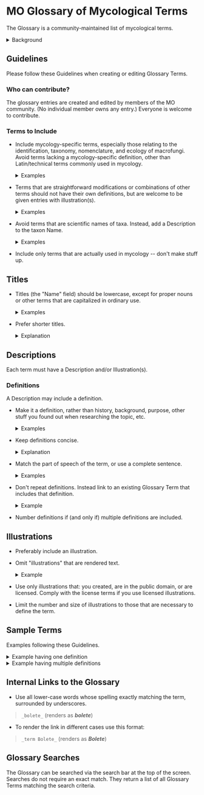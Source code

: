 # MO Glossary of Mycological Terms

The Glossary is a community-maintained list of mycological terms.

<details>
<summary>Background</summary>

The MO Glossary began in 2015 in collaboration with the Rhode Island School of Design;
students from Jean Blackburn’s Scientific Illustration class created
high-quality Creative Commons licensed scientific illustrations
of fungal anatomy terms.

The Glossary has since been improved to:

- support multiple images including both scientific illustrations and example photographs.
- include a search feature; and
- support internal links to terms as part of any Mushroom Observer markup.

One feature that needs discussion is how best to handle translations
of terms and definitions.
Discussion is welcome on the
[Mushroom Observer Google Group]([mo-general@googlegroups.com](https://groups.google.com/g/mo-general)).
You are also welcome to leave comments on the
[unofficial Mushroom Observer Facebook page](https://www.facebook.com/groups/mushroomobserver).
(But note that the Facebook page is not monitored by the MO Development Team.)
</details>

## Guidelines

Please follow these Guidelines when creating or editing Glossary Terms.

### Who can contribute?

The glossary entries are created and edited by members of the MO community.
(No individual member owns any entry.) Everyone is welcome to contribute.

### Terms to Include

- Include mycology-specific terms,
   especially those relating to
   the identification, taxonomy, nomenclature, and ecology of macrofungi.
   Avoid terms lacking a mycology-specific definition, other than
   Latin/technical terms commonly used in mycology.
   <details>
   <summary>Examples</summary>

   good: `aborts`. (Mycological definition differs from the ordinary English meaning.)

   good: `abaxial`. (Latin/technical term commonly used in mycology)

   good: `character`.

   good: `club fungi`

   bad: `abraded` (An English word lacking a mycology-specific definition.)

   bad: `Cell`

   bad: `Cell Biology`

   bad: `Chemical Species`

   bad: `Chirality`

   bad: `Climate Change`

   bad: `rhombus`

   bad: `Science`

   bad: `Scientific Methodology`

   </details>

- Terms that are straightforward modifications or combinations of other terms
   should not have their own definitions,
   but are welcome to be given entries with illustration(s).

   <details>
   <summary>Examples</summary>

   bad:  `Lamellae Edge With Gelatinous, Separable Layer`

   bad:  `Oblong With Median Constriction`

   bad:  `Round To Angular Pores`

   bad:  `Transition Between Hymeniderm And Epithelium`

   good: `Lugol's Solution`

   good: `adnate`
   (plus example showing adnate gills)
   </details>

- Avoid terms that are scientific names of taxa.
   Instead, add a Description to the taxon Name.

   <details>
   <summary>Examples</summary>

   bad:  `Agaricales`

   bad:  `Basidiomycota`

   bad: `Eukarya`

   good: `bolete`
   </details>

- Include only terms that are actually used in mycology -- don't make stuff up.

## Titles

- Titles (the "Name" field) should be lowercase, except for proper nouns or
   other terms that are capitalized in ordinary use.
   <details>
   <summary>Examples</summary>
   <div style="background-color: rgb(80, 80, 80);">

   bad:  `Bolete`

   good: `bolete`

   good: `RPB2`
   </div>
   </details>

- Prefer shorter titles.
   <details>
   <summary>Explanation</summary>
  Improves readibility, functionality, and performance, and
  is kinder to users with small screens.
   </details>

## Descriptions

Each term must have a Description and/or Illustration(s).

### Definitions

A Description may include a definition.

- Make it a definition, rather than history, background, purpose,
  other stuff you found out when researching the topic, etc.
   <details>
   <summary>Examples</summary>
   <div style="background-color: rgb(80, 80, 80);">

   ```text
      bad:  Casing Layer
            1. When mushrooms are cultivated indoors or outdoors,
            they are often developed using a layered system involving a variety of
            potential materials. The casing layer is the top-most layer which
            covers all of the layers. It can be composed of moist materials such
            as peat, gypsum, vermiculite, and/or several other optional materials.
            This moisture-promoting layer dramatically enhances mushroom formation
            as well as more abundant mushroom growth in most cultivated species.
            Some mushroom species require a casing layer in order to fruit,
            or to fruit with any significance.

      good: Casing Layer
            The top layer of material used in indoor mushroom cultivation.
   ```

   </div>
   </details>
- Keep definitions concise.
   <details>
   <summary>Explanation</summary>
  Improves readibility, functionality, and performance, and
  is kinder to users with small screens.
   </details>
- Match the part of speech of the term, or use a complete sentence.

   <details>
   <summary>Examples</summary>
  A definition for a noun might begin with "A sterile cell that..."
  One for an adjective might begin with "Bearing cystidia that..."
   </details>
- Don't repeat definitions. Instead link to an existing Glossary Term
  that includes that definition.
  <details>
  <summary>Example</summary>

  bad:

  ```text
        Spiciform:

           1. Exhibiting spike-shaped projections.

        Spicules:

        (Spiculate, Spiculose, Spiculum)

           2. Exhibiting many small spines.

           3. Small spikes.
  ```

  good:

  ```text
        spiciform:

           Having _spicules_.

        spicules:

           (spiculate, spiculose, spiculum, spiciform)

           Small spikes or spines.
  ```

  </details>
- Number definitions if (and only if) multiple definitions are included.

## Illustrations

- Preferably include an illustration.
- Omit "illustrations" that are rendered text.
  <details>
  <summary>Example</summary>

   ![Alt text](glossary_text_only_illustration.png)

  </details>
- Use only illustrations that:
   you created,
   are in the public domain, or
   are licensed.
   Comply with the license terms if you use licensed illustrations.
- Limit the number and size of illustrations
   to those that are necessary to define the term.

## Sample Terms

Examples following these Guidelines.
<details>
  <summary>Example having one definition</summary>

  ![Alt text](glossary_sample_entry_glandular_dots_rendered.png)

</details>

<details>
  <summary>Example having multiple definitions</summary>

### Textile markup

  ![Alt text](glossary_sample_entry_bolete_textile.png)

### Rendered result

![Alt text](glossary_sample_entry_bolete_rendered.png)

</details>

## Internal Links to the Glossary

- Use all lower-case words whose spelling exactly matching the term,
  surrounded by underscores.

>`_bolete_` (renders as ***bolete***)

- To render the link in different cases use this format:

>`_term Bolete_` (renders as ***Bolete***)

## Glossary Searches

The Glossary can be searched via the search bar at the top of the screen.
Searches do not require an exact match. They return a list of all
Glossary Terms matching the search criteria.
